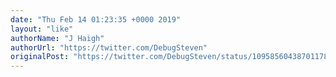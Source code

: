 ```yaml
---
date: "Thu Feb 14 01:23:35 +0000 2019"
layout: "like"
authorName: "J Haigh"
authorUrl: "https://twitter.com/DebugSteven"
originalPost: "https://twitter.com/DebugSteven/status/1095856043870117893"
---
```

